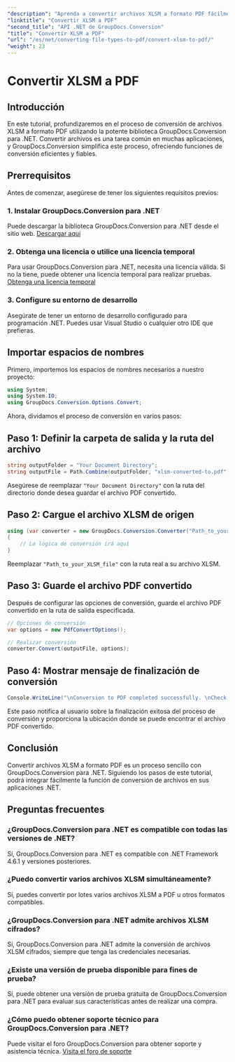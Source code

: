 ```yaml
---
"description": "Aprenda a convertir archivos XLSM a formato PDF fácilmente con GroupDocs.Conversion para .NET. Incluye guía paso a paso."
"linktitle": "Convertir XLSM a PDF"
"second_title": "API .NET de GroupDocs.Conversion"
"title": "Convertir XLSM a PDF"
"url": "/es/net/converting-file-types-to-pdf/convert-xlsm-to-pdf/"
"weight": 23
---
```


# Convertir XLSM a PDF

## Introducción
En este tutorial, profundizaremos en el proceso de conversión de archivos XLSM a formato PDF utilizando la potente biblioteca GroupDocs.Conversion para .NET. Convertir archivos es una tarea común en muchas aplicaciones, y GroupDocs.Conversion simplifica este proceso, ofreciendo funciones de conversión eficientes y fiables.
## Prerrequisitos
Antes de comenzar, asegúrese de tener los siguientes requisitos previos:
### 1. Instalar GroupDocs.Conversion para .NET
Puede descargar la biblioteca GroupDocs.Conversion para .NET desde el sitio web. [Descargar aquí](https://releases.groupdocs.com/conversion/net/)
### 2. Obtenga una licencia o utilice una licencia temporal
Para usar GroupDocs.Conversion para .NET, necesita una licencia válida. Si no la tiene, puede obtener una licencia temporal para realizar pruebas. [Obtenga una licencia temporal](https://purchase.groupdocs.com/temporary-license/)
### 3. Configure su entorno de desarrollo
Asegúrate de tener un entorno de desarrollo configurado para programación .NET. Puedes usar Visual Studio o cualquier otro IDE que prefieras.

## Importar espacios de nombres
Primero, importemos los espacios de nombres necesarios a nuestro proyecto:
```csharp
using System;
using System.IO;
using GroupDocs.Conversion.Options.Convert;
```

Ahora, dividamos el proceso de conversión en varios pasos:
## Paso 1: Definir la carpeta de salida y la ruta del archivo
```csharp
string outputFolder = "Your Document Directory";
string outputFile = Path.Combine(outputFolder, "xlsm-converted-to.pdf");
```
Asegúrese de reemplazar `"Your Document Directory"` con la ruta del directorio donde desea guardar el archivo PDF convertido.
## Paso 2: Cargue el archivo XLSM de origen
```csharp
using (var converter = new GroupDocs.Conversion.Converter("Path_to_your_XLSM_file"))
{
	// La lógica de conversión irá aquí
}
```
Reemplazar `"Path_to_your_XLSM_file"` con la ruta real a su archivo XLSM.
## Paso 3: Guarde el archivo PDF convertido
Después de configurar las opciones de conversión, guarde el archivo PDF convertido en la ruta de salida especificada.
```csharp
// Opciones de conversión
var options = new PdfConvertOptions();

// Realizar conversión
converter.Convert(outputFile, options);
```
## Paso 4: Mostrar mensaje de finalización de conversión
```csharp
Console.WriteLine("\nConversion to PDF completed successfully. \nCheck output in {0}", outputFolder);
```
Este paso notifica al usuario sobre la finalización exitosa del proceso de conversión y proporciona la ubicación donde se puede encontrar el archivo PDF convertido.

## Conclusión
Convertir archivos XLSM a formato PDF es un proceso sencillo con GroupDocs.Conversion para .NET. Siguiendo los pasos de este tutorial, podrá integrar fácilmente la función de conversión de archivos en sus aplicaciones .NET.
## Preguntas frecuentes
### ¿GroupDocs.Conversion para .NET es compatible con todas las versiones de .NET?
Sí, GroupDocs.Conversion para .NET es compatible con .NET Framework 4.6.1 y versiones posteriores.
### ¿Puedo convertir varios archivos XLSM simultáneamente?
Sí, puedes convertir por lotes varios archivos XLSM a PDF u otros formatos compatibles.
### ¿GroupDocs.Conversion para .NET admite archivos XLSM cifrados?
Sí, GroupDocs.Conversion para .NET admite la conversión de archivos XLSM cifrados, siempre que tenga las credenciales necesarias.
### ¿Existe una versión de prueba disponible para fines de prueba?
Sí, puede obtener una versión de prueba gratuita de GroupDocs.Conversion para .NET para evaluar sus características antes de realizar una compra.
### ¿Cómo puedo obtener soporte técnico para GroupDocs.Conversion para .NET?
Puede visitar el foro GroupDocs.Conversion para obtener soporte y asistencia técnica. [Visita el foro de soporte](https://forum.groupdocs.com/c/conversion/11)
